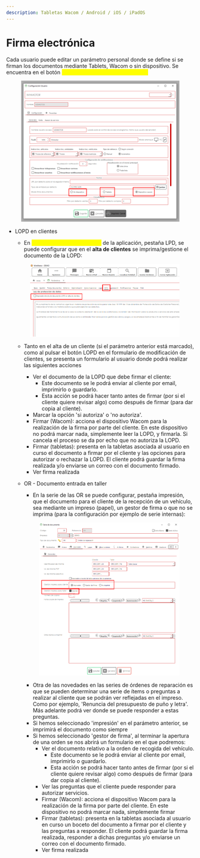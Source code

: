 ```yaml
---
description: Tabletas Wacom / Android / iOS / iPadOS
---
```


# Firma electrónica

Cada usuario puede editar un parámetro personal donde se define si se firman los documentos mediante Tablets, Wacom o sin dispositivo. Se encuentra en el botón <mark style="color:yellow;">OPCIONES > MI CONFIGURACIÓN:</mark>

<figure><img src="../.gitbook/assets/imagen (203).png" alt=""><figcaption></figcaption></figure>

*   LOPD en clientes

    * En <mark style="color:yellow;">Configuración > Parámetros</mark> de la aplicación, pestaña LPD, se puede configurar que en el **alta de clientes** se imprima/gestione el documento de la LOPD:



    <figure><img src="../.gitbook/assets/imagen (205).png" alt=""><figcaption></figcaption></figure>



    * Tanto en el alta de un cliente (si el parámetro anterior está marcado), como al pulsar el botón LOPD en el formulario de modificación de clientes, se presenta un formulario al usuario donde podrá realizar las siguientes acciones
      * Ver el documento de la LOPD que debe firmar el cliente:
        * Este documento se le podrá enviar al cliente por email, imprimirlo o guardarlo.
        * Esta acción se podrá hacer tanto antes de firmar (por si el cliente quiere revisar algo) como después de firmar (para dar copia al cliente).
      * Marcar la opción 'si autoriza' o 'no autoriza'.
      * Firmar (Wacom): acciona el dispositivo Wacom para la realización de la firma por parte del cliente. En este dispositivo no podrá marcar nada, simplemente leer la LOPD, y firmarla. Si cancela el proceso se da por echo que no autoriza la LOPD.
      * Firmar (tabletas): presenta en la tabletas asociada al usuario en curso el documento a firmar por el cliente y las opciones para autorizar o rechazar la  LOPD. El cliente podrá guardar la firma realizada y/o enviarse un correo con el documento firmado.
      * Ver firma realizada
    *   OR - Documento entrada en taller

        * En la serie de las OR se puede configurar, pestaña impresión, que el documento para el cliente de la recepción de un vehículo, sea mediante un impreso (papel), un gestor de firma o que no se imprima (para la configuración por ejemplo de serie internas):



        <figure><img src="../.gitbook/assets/imagen (206).png" alt=""><figcaption></figcaption></figure>



        * Otra de las novedades en las series de órdenes de reparación es que se pueden determinar una serie de ítems o preguntas a realizar al cliente que se podrán ver reflejadas en el impreso. Como por ejemplo, 'Renuncia del presupuesto de puño y letra'. Más adelante podrá ver donde se puede responder a estas preguntas.
        * Si hemos seleccionado 'impresión' en el parámetro anterior, se imprimirá el documento como siempre
        * Si hemos seleccionado 'gestor de firma', al terminar la apertura de una orden se nos abrirá un formulario en el que podremos:
          * Ver el documento relativo a la orden de recogida del vehículo.
            * Este documento se le podrá enviar al cliente por email, imprimirlo o guardarlo.
            * Esta acción se podrá hacer tanto antes de firmar (por si el cliente quiere revisar algo) como después de firmar (para dar copia al cliente).
          * Ver las preguntas que el cliente puede responder para autorizar servicios.
          * Firmar (Wacom): acciona el dispositivo Wacom para la realización de la firma por parte del cliente. En este dispositivo no podrá marcar nada, simplemente firmar
          * Firmar (tabletas): presenta en la tabletas asociada al usuario en curso un boceto del documento a firmar por el cliente y las preguntas a responder. El cliente podrá guardar la firma realizada, responder a dichas preguntas y/o enviarse un correo con el documento firmado.
          * Ver firma realizada
